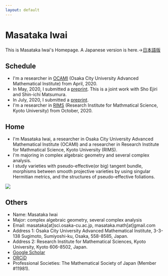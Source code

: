 ```yaml
---
layout: default
---
```




# **Masataka Iwai**
This is Masataka Iwai's Homepage.
A Japanese version is here.→[日本語版](https://masataka123.github.io/blog3/)

## **Schedule**
- I'm a researcher in [OCAMI]( http://www.sci.osaka-cu.ac.jp/OCAMI/eng/about/member/member.html) (Osaka City University Advanced Mathematical Institute) from April, 2020.
- In May, 2020, I submitted a [preprint](https://arxiv.org/abs/2005.04566). This is a joint work with Sho Ejiri and Shin-ichi Matsumura.
- In July, 2020, I submitted a [preprint](https://arxiv.org/abs/2007.13954). 
- I'm a researcher in [RIMS]( http://www.sci.osaka-cu.ac.jp/OCAMI/eng/about/member/member.html) (Research Institute for Mathmatical Science, Kyoto University) from October, 2020.

## **Home**
- I'm Masataka Iwai, a researcher in Osaka City University Advanced Mathematical Institute (OCAMI) and a researcher in Research Institute for Mathmatical Science, Kyoto University (RIMS).
- I'm majoring in complex algebraic geometry and several complex analysis.
- I study varieties with pseudo-effective(or big) tangent bundle, morphisms between smooth projective varieties by using singular Hermitian metrics, and the structures of pseudo-effective foliations.

![](https://masataka123.github.io/blog3_e/picture/1.jpg )

## **Others**
- Name: Masataka Iwai
- Major: complex algebraic geometry, several complex analysis
- Email: masataka[at]sci.osaka-cu.ac.jp, masataka.math[at]gmail.com
- Address 1: Osaka City University Advanced Mathematical Institute, 3-3-138 Sugimoto, Sumiyoshi-ku, Osaka,  558-8585,  Japan.
- Address 2: Research Institute for Mathematical Sciences, Kyoto University, Kyoto 606-8502, Japan.
- [Google Scholar](https://scholar.google.com/citations?hl=ja&user=ZTKnR6QAAAAJ)
- [ORCiD](https://orcid.org/0000-0002-0273-0360)
- Professional Societies: The Mathematical Society of Japan (Member #11981).

